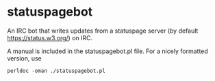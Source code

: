 # statuspagebot
An IRC bot that writes updates from a statuspage server (by default https://status.w3.org/) on IRC.

A manual is included in the statuspagebot.pl file. For a nicely formatted version, use

    perldoc -oman ./statuspagebot.pl
